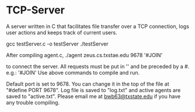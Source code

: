 # TCP-Server
A server written in C that facilitates file transfer over a TCP connection, logs user actions and keeps track of current users.

gcc testServer.c -o testServer
./testServer

After compiling agent.c,
./agent zeus.cs.txstae.edu 9678 '#JOIN'

to connect the server.
All requests must be put in '' and be preceded by a #. e.g.: '#JOIN'
Use above commands to compile and run.

Default port is set to 9678. You can change it in the top of the file at "#define PORT 9678".
Log file is saved to "log.txt" and active agents are saved to "active.txt". Please email me at bwb63@txstate.edu
if you have any trouble compiling.